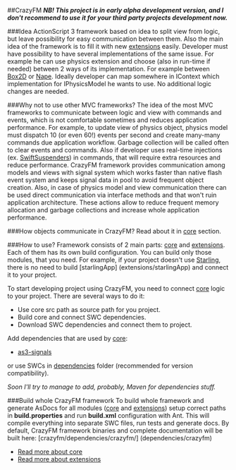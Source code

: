 ##CrazyFM
**_NB! This project is in early alpha development version, and I don't recommend to use it for your third party projects development now._**
 
###Idea
ActionScript 3 framework based on idea to split view from logic, but leave possibility for easy communication between them.
Also the main idea of the framework is to fill it with new [extensions](extensions) easily.
Developer must have possibility to have several implementations of the same issue.
For example he can use physics extension and choose (also in run-time if needed) between 2 ways of its implementation.
For example between [Box2D](https://github.com/erincatto/Box2D) or [Nape](https://github.com/deltaluca/www.napephys.com). Ideally
developer can map somewhere in IContext which implementation for IPhysicsModel he wants to use.
No additional logic changes are needed.

###Why not to use other MVC frameworks?
The idea of the most MVC frameworks to communicate between logic and view with commands and events, which is not comfortable sometimes and
reduces application performance.
For example, to update view of physics object, physics model must dispatch 10 (or even 60!) events per second and create many-many
commands due application workflow. Garbage collection will be called often to clear events and commands. Also if developer uses real-time
 injections (ex. [SwiftSuspenders](https://github.com/robotlegs/swiftsuspenders)) in commands, that will require extra resources and 
 reduce performance. CrazyFM framework provides communication among models and views with signal system which works faster than native 
 flash event system and keeps signal data in pool to avoid frequent object creation. Also, in case of physics model and view 
 communication there can be used direct communication via interface methods and that won't ruin application architecture. These actions 
 allow to reduce frequent memory allocation and garbage collections and increase whole application performance.

###How objects communicate in CrazyFM?
Read about it in [core](core) section.

###How to use?
Framework consists of 2 main parts: [core](core) and [extensions](extensions).
Each of them has its own build configuration. You can build only those modules, that you need.
For example, if your project doesn't use [Starling](https://github.com/Gamua/Starling-Framework), there is no need to build [starlingApp]
(extensions/starlingApp) and connect it to your project.

To start developing project using CrazyFM, you need to connect [core](core) logic to your project.
There are several ways to do it:
 * Use core src path as source path for you project.
 * Build core and connect SWC dependencies.
 * Download SWC dependencies and connect them to project.

Add dependencies that are used by [core](core):
 * [as3-signals](https://github.com/robertpenner/as3-signals)

or use SWCs in [dependencies](dependencies) folder (recommended for version compatibility).

*Soon I'll try to manage to add, probably, Maven for dependencies stuff.*

###Build whole CrazyFM framework
To build whole framework and generate AsDocs for all modules ([core](core) and [extensions](extensions)) setup correct paths in
**build.properties** and run **build.xml** configuration with Ant. This will compile everything into separate SWC files, run tests and
generate docs. By default, CrazyFM framework binaries and complete documentation will be built here: [crazyfm/dependencies/crazyfm/]
(dependencies/crazyfm)

- [Read more about core](core)
- [Read more about extensions](extensions)